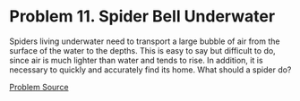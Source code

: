 # Problem 11. Spider Bell Underwater 

Spiders living underwater need to transport a large bubble of air from the surface of the water to the depths. This is easy to say but difficult to do, since air is much lighter than water and tends to rise. In addition, it is necessary to quickly and accurately find its home. What should a spider do?

[Problem Source](https://www.trizland.ru/tasks/1634/)